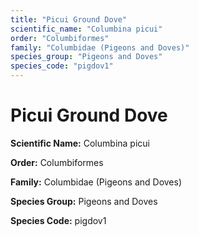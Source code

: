 ```yaml
---
title: "Picui Ground Dove"
scientific_name: "Columbina picui"
order: "Columbiformes"
family: "Columbidae (Pigeons and Doves)"
species_group: "Pigeons and Doves"
species_code: "pigdov1"
---
```


# Picui Ground Dove

**Scientific Name:** Columbina picui

**Order:** Columbiformes

**Family:** Columbidae (Pigeons and Doves)

**Species Group:** Pigeons and Doves

**Species Code:** pigdov1
